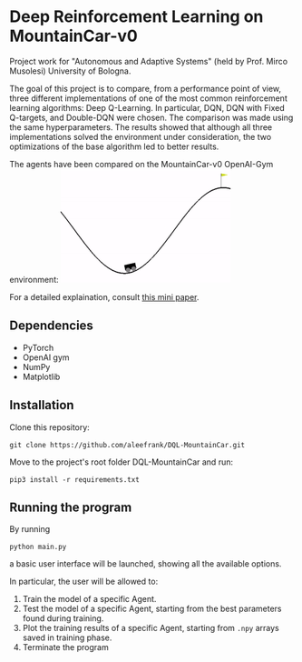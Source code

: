 # Deep Reinforcement Learning on MountainCar-v0 

Project work for "Autonomous and Adaptive Systems" (held by Prof. Mirco Musolesi) University of Bologna.

The goal of this project is to compare, from a performance point of view, three different implementations of one of the most common reinforcement learning algorithms: Deep Q-Learning. In particular, DQN, DQN with Fixed Q-targets, and Double-DQN were chosen. The comparison was made using the same hyperparameters. The results showed that although all three implementations solved the environment under consideration, the two optimizations of the base algorithm led to better results.

The agents have been compared on the MountainCar-v0 OpenAI-Gym environment:
![alt text](imgs/mountaincar.gif)

For a detailed explaination, consult [this mini paper](/Paper_MountainCar_DQN_FQTDQN_DDQN.pdf).
## Dependencies
- PyTorch
- OpenAI gym
- NumPy
- Matplotlib


## Installation
Clone this repository:
```
git clone https://github.com/aleefrank/DQL-MountainCar.git
```
Move to the project's root folder DQL-MountainCar and run:
```
pip3 install -r requirements.txt
```
## Running the program
By running
```
python main.py
``` 
a basic user interface will be launched, showing all the available options.

In particular, the user will be allowed to:
1. Train the model of a specific Agent.
2. Test the model of a specific Agent, starting from the best parameters found during training.
3. Plot the training results of a specific Agent, starting from `.npy` arrays saved in training phase.
4. Terminate the program
